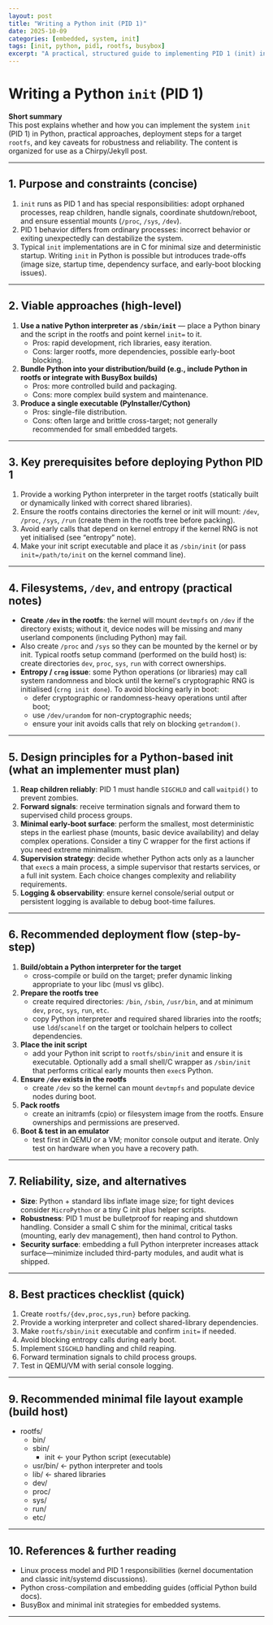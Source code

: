 ```yaml
---
layout: post
title: "Writing a Python init (PID 1)"
date: 2025-10-09
categories: [embedded, system, init]
tags: [init, python, pid1, rootfs, busybox]
excerpt: "A practical, structured guide to implementing PID 1 (init) in Python: trade-offs, deployment steps for embedded/rootfs targets, and reliability considerations."
---
```


# Writing a Python `init` (PID 1)

**Short summary**  
This post explains whether and how you can implement the system `init` (PID 1) in Python, practical approaches, deployment steps for a target `rootfs`, and key caveats for robustness and reliability. The content is organized for use as a Chirpy/Jekyll post.

---

## 1. Purpose and constraints (concise)
1. `init` runs as PID 1 and has special responsibilities: adopt orphaned processes, reap children, handle signals, coordinate shutdown/reboot, and ensure essential mounts (`/proc`, `/sys`, `/dev`).  
2. PID 1 behavior differs from ordinary processes: incorrect behavior or exiting unexpectedly can destabilize the system.  
3. Typical `init` implementations are in C for minimal size and deterministic startup. Writing `init` in Python is possible but introduces trade-offs (image size, startup time, dependency surface, and early-boot blocking issues).

---

## 2. Viable approaches (high-level)
1. **Use a native Python interpreter as `/sbin/init`** — place a Python binary and the script in the rootfs and point kernel `init=` to it.  
   - Pros: rapid development, rich libraries, easy iteration.  
   - Cons: larger rootfs, more dependencies, possible early-boot blocking.
2. **Bundle Python into your distribution/build (e.g., include Python in rootfs or integrate with BusyBox builds)**  
   - Pros: more controlled build and packaging.  
   - Cons: more complex build system and maintenance.
3. **Produce a single executable (PyInstaller/Cython)**  
   - Pros: single-file distribution.  
   - Cons: often large and brittle cross-target; not generally recommended for small embedded targets.

---

## 3. Key prerequisites before deploying Python PID 1
1. Provide a working Python interpreter in the target rootfs (statically built or dynamically linked with correct shared libraries).  
2. Ensure the rootfs contains directories the kernel or init will mount: `/dev`, `/proc`, `/sys`, `/run` (create them in the rootfs tree before packing).  
3. Avoid early calls that depend on kernel entropy if the kernel RNG is not yet initialised (see “entropy” note).  
4. Make your init script executable and place it as `/sbin/init` (or pass `init=/path/to/init` on the kernel command line).

---

## 4. Filesystems, `/dev`, and entropy (practical notes)
- **Create `/dev` in the rootfs**: the kernel will mount `devtmpfs` on `/dev` if the directory exists; without it, device nodes will be missing and many userland components (including Python) may fail.  
- Also create `/proc` and `/sys` so they can be mounted by the kernel or by init. Typical rootfs setup command (performed on the build host) is: create directories `dev`, `proc`, `sys`, `run` with correct ownerships.  
- **Entropy / `crng` issue**: some Python operations (or libraries) may call system randomness and block until the kernel's cryptographic RNG is initialised (`crng init done`). To avoid blocking early in boot:
  - defer cryptographic or randomness-heavy operations until after boot;
  - use `/dev/urandom` for non-cryptographic needs;
  - ensure your init avoids calls that rely on blocking `getrandom()`.

---

## 5. Design principles for a Python-based init (what an implementer must plan)
1. **Reap children reliably**: PID 1 must handle `SIGCHLD` and call `waitpid()` to prevent zombies.  
2. **Forward signals**: receive termination signals and forward them to supervised child process groups.  
3. **Minimal early-boot surface**: perform the smallest, most deterministic steps in the earliest phase (mounts, basic device availability) and delay complex operations. Consider a tiny C wrapper for the first actions if you need extreme minimalism.  
4. **Supervision strategy**: decide whether Python acts only as a launcher that `exec`s a main process, a simple supervisor that restarts services, or a full init system. Each choice changes complexity and reliability requirements.  
5. **Logging & observability**: ensure kernel console/serial output or persistent logging is available to debug boot-time failures.

---

## 6. Recommended deployment flow (step-by-step)
1. **Build/obtain a Python interpreter for the target**  
   - cross-compile or build on the target; prefer dynamic linking appropriate to your libc (musl vs glibc).  
2. **Prepare the rootfs tree**  
   - create required directories: `/bin`, `/sbin`, `/usr/bin`, and at minimum `dev`, `proc`, `sys`, `run`, `etc`.  
   - copy Python interpreter and required shared libraries into the rootfs; use `ldd`/`scanelf` on the target or toolchain helpers to collect dependencies.  
3. **Place the init script**  
   - add your Python init script to `rootfs/sbin/init` and ensure it is executable. Optionally add a small shell/C wrapper as `/sbin/init` that performs critical early mounts then `exec`s Python.  
4. **Ensure `/dev` exists in the rootfs**  
   - create `/dev` so the kernel can mount `devtmpfs` and populate device nodes during boot.  
5. **Pack rootfs**  
   - create an initramfs (cpio) or filesystem image from the rootfs. Ensure ownerships and permissions are preserved.  
6. **Boot & test in an emulator**  
   - test first in QEMU or a VM; monitor console output and iterate. Only test on hardware when you have a recovery path.

---

## 7. Reliability, size, and alternatives
- **Size**: Python + standard libs inflate image size; for tight devices consider `MicroPython` or a tiny C init plus helper scripts.  
- **Robustness**: PID 1 must be bulletproof for reaping and shutdown handling. Consider a small C shim for the minimal, critical tasks (mounting, early dev management), then hand control to Python.  
- **Security surface**: embedding a full Python interpreter increases attack surface—minimize included third-party modules, and audit what is shipped.

---

## 8. Best practices checklist (quick)
1. Create `rootfs/{dev,proc,sys,run}` before packing.  
2. Provide a working interpreter and collect shared-library dependencies.  
3. Make `rootfs/sbin/init` executable and confirm `init=` if needed.  
4. Avoid blocking entropy calls during early boot.  
5. Implement `SIGCHLD` handling and child reaping.  
6. Forward termination signals to child process groups.  
7. Test in QEMU/VM with serial console logging.

---

## 9. Recommended minimal file layout example (build host)
- rootfs/
  - bin/
  - sbin/
    - init    ← your Python script (executable)
  - usr/bin/   ← python interpreter and tools
  - lib/       ← shared libraries
  - dev/
  - proc/
  - sys/
  - run/
  - etc/

---

## 10. References & further reading
- Linux process model and PID 1 responsibilities (kernel documentation and classic init/systemd discussions).  
- Python cross-compilation and embedding guides (official Python build docs).  
- BusyBox and minimal init strategies for embedded systems.

---

<!-- Image placeholder: replace the path below with your actual image path. This image must be the last item in the post. -->
<!--![init diagram](/path/to/your/image.png)
-->
